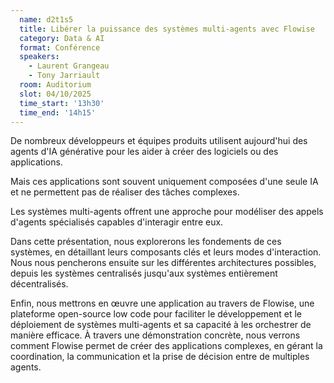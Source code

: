 ```yaml
---
  name: d2t1s5
  title: Libérer la puissance des systèmes multi-agents avec Flowise
  category: Data & AI
  format: Conférence
  speakers: 
    - Laurent Grangeau
    - Tony Jarriault
  room: Auditorium
  slot: 04/10/2025
  time_start: '13h30'
  time_end: '14h15'
---
```

De nombreux développeurs et équipes produits utilisent aujourd'hui des agents d'IA générative pour les aider à créer des logiciels ou des applications. 

Mais ces applications sont souvent uniquement composées d'une seule IA et ne permettent pas de réaliser des tâches complexes.

Les systèmes multi-agents offrent une approche pour modéliser des appels d'agents spécialisés capables d'interagir entre eux.

Dans cette présentation, nous explorerons les fondements de ces systèmes, en détaillant leurs composants clés et leurs modes d'interaction. Nous nous pencherons ensuite sur les différentes architectures possibles, depuis les systèmes centralisés jusqu'aux systèmes entièrement décentralisés.

Enfin, nous mettrons en œuvre une application au travers de Flowise, une plateforme open-source low code pour faciliter le développement et le déploiement de systèmes multi-agents et sa capacité à les orchestrer de manière efficace. À travers une démonstration concrète, nous verrons comment Flowise permet de créer des applications complexes, en gérant la coordination, la communication et la prise de décision entre de multiples agents.